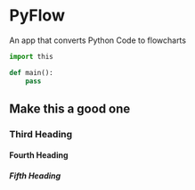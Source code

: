 # PyFlow
An app that converts Python Code to flowcharts

```python
import this

def main():
	pass
```

## Make this a good one

### Third Heading


#### Fourth Heading

##### Fifth Heading


